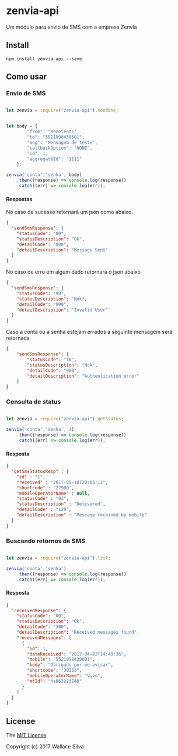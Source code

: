 # zenvia-api

Um módulo para envio de SMS com a empresa Zenvia

## Install

    npm install zenvia-api --save
    
## Como usar

### Envio de SMS

```js

let zenvia = require("zenvia-api").sendOne;


let body = {
        "from": "Remetente",
        "to": "5521998430601",
        "msg": "Mensagem de teste",
        "callbackOption": "NONE",
        "id": 1,
        "aggregateId": "1111"
    };

zenvia('conta','senha', body)
	.then((response) => console.log(response))
	.catch((err) => console.log(err));

```

#### Respostas 

No caso de sucesso retornará um json como abaixo.

```json
{
  "sendSmsResponse": {
    "statusCode": "00",
    "statusDescription": "Ok",
    "detailCode": "000",
    "detailDescription": "Message Sent"
  }
}

```
No caso de erro em algum dado retornará o json abaixo

```json
{
  "sendSmsResponse": {
    "statusCode": "99",
    "statusDescription": "Nok",
    "detailCode": "999",
    "detailDescription": "Invalid User"
  }
}

```

Caso a conta ou a senha estejam errados a seguinte mensagem será retornada

```json
{
    "sendSmsResponse": {
        "statusCode": "10",
        "statusDescription": "Nok",
        "detailCode": "900",
        "detailDescription": "Authentication error"
    }
}
```

### Consulta de status

```js

let zenvia = require("zenvia-api").getStatus;

zenvia('conta','senha', 1)
	.then((response) => console.log(response))
	.catch((err) => console.log(err));

```

#### Resposta

```json
{
  "getSmsStatusResp" : {
    "id" : "1",
    "received" : "2017-05-10T20:05:11",
    "shortcode" : "27900",
    "mobileOperatorName" : null,
    "statusCode" : "03",
    "statusDescription" : "Delivered",
    "detailCode" : "120",
    "detailDescription" : "Message received by mobile"
  }
}
```

### Buscando retornos de SMS

```js

let zenvia = require("zenvia-api").list;

zenvia('conta','senha')
	.then((response) => console.log(response))
	.catch((err) => console.log(err));

```

#### Resposta

```json
{
  "receivedResponse": {
    "statusCode": "00",
    "statusDescription": "Ok",
    "detailCode": "300",
    "detailDescription": "Received messages found",
    "receivedMessages": [
      {
        "id": 1,
        "dateReceived": "2017-04-22T14:49:36",
        "mobile": "5521998430601",
        "body": "Obrigado por me avisar",
        "shortcode": "30133",
        "mobileOperatorName": "Vivo",
        "mtId": "hs863223748"
      }
    ]
  }
}
```

## License

The [MIT License](http://opensource.org/licenses/MIT)

Copyright (c) 2017 Wallace Silva
